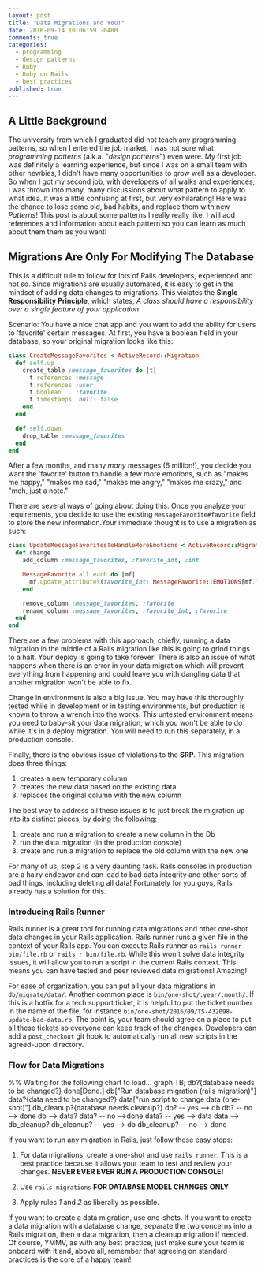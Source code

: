 ```yaml
---
layout: post
title: "Data Migrations and You!"
date: 2016-09-14 10:06:59 -0400
comments: true
categories:
  - programming
  - design patterns
  - Ruby
  - Ruby on Rails
  - best practices
published: true
---
```


## A Little Background

The university from which I graduated did not teach any programming patterns, so when I entered the job market, I was not 
sure what _programming patterns_ (a.k.a. "*design patterns*") even were. My first job was definitely a learning experience, 
but since I was on a small team with other newbies, I didn't have many opportunities to grow well as a developer. So when 
I got my second job, with developers of all walks and experiences, I was thrown into many, many discussions about what 
pattern to apply to what idea. It was a little confusing at first, but very exhilarating! Here was the chance to lose 
some old, bad habits, and replace them with new _Patterns_! This post is about some patterns I really really like. 
I will add references and information about each pattern so you can learn as much about them them as you want!

## Migrations Are Only For Modifying The Database

This is a difficult rule to follow for lots of Rails developers, experienced and not so. Since migrations are usually 
automated, it is easy to get in the mindset of adding data changes to migrations. This violates the 
**Single Responsibility Principle**, which states, _A class should have a responsibility over a single feature of your application_.

<blog-note><div class="note">

Scenario: You have a nice chat app and you want to add the ability for users to 'favorite' certain messages. 
At first, you have a boolean field in your database, so your original migration looks like this:

```ruby
class CreateMessageFavorites < ActiveRecord::Migration
  def self.up
    create_table :message_favorites do |t|
      t.references :message
      t.references :user
      t.boolean    :favorite
      t.timestamps  null: false
    end
  end

  def self.down
    drop_table :message_favorites
  end
end
```

After a few months, and many _many_ messages (6 million!), you decide you want the 'favorite' button to handle 
a few more emotions, such as "makes me happy," "makes me sad," "makes me angry," "makes me crazy," and "meh, 
just a note."

</div></blog-note>

There are several ways of going about doing this. Once you analyze your requirements, you decide to use the 
existing `MessageFavorite#favorite` field to store the new information.Your immediate thought is to use a 
migration as such:

```ruby
class UpdateMessageFavoritesToHandleMoreEmotions < ActiveRecord::Migration
  def change
    add_column :message_favorites, :favorite_int, :int

    MessageFavorite.all.each do |mf|
      mf.update_attributes(favorite_int: MessageFavorite::EMOTIONS[mf.favorite ? 1 : 0])
    end

    remove_column :message_favorites, :favorite
    rename_column :message_favorites, :favorite_int, :favorite
  end
end
```

There are a few problems with this approach, chiefly, running a data migration in the middle of a Rails 
migration like this is going to grind things to a halt. Your deploy is going to take forever! There is also an 
issue of what happens when there is an error in your data migration which will prevent everything from happening 
and could leave you with dangling data that another migration won't be able to fix.

Change in environment is also a big issue. You may have this thoroughly tested while in development or in testing 
environments, but production is known to throw a wrench into the works. This untested environment means you need 
to baby-sit your data migration, which you won't be able to do while it's in a deploy migration. You will need 
to run this separately, in a production console.

Finally, there is the obvious issue of violations to the **SRP**. This migration does three things:

1. creates a new temporary column
2. creates the new data based on the existing data
3. replaces the original column with the new column

The best way to address all these issues is to just break the migration up into its distinct pieces, by doing the following:

1. create and run a migration to create a new column in the Db
2. run the data migration (in the production console)
3. create and run a migration to replace the old column with the new one

For many of us, step 2 is a very daunting task. Rails consoles in production are a hairy endeavor and can lead to bad 
data integrity and other sorts of bad things, including deleting all data! Fortunately for you guys, Rails already 
has a solution for this.

### Introducing Rails Runner

Rails runner is a great tool for running data migrations and other one-shot data changes in your Rails application. Rails 
runner runs a given file in the context of your Rails app. You can execute Rails runner as `rails runner bin/file.rb` or 
`rails r bin/file.rb`. While this won't solve data integrity issues, it will allow you to run a script in the current 
Rails context. This means you can have tested and peer reviewed data migrations! Amazing!

For ease of organization, you can put all your data migrations in `db/migrate/data/`. Another common place is 
`bin/one-shot/:year/:month/`. If this is a hotfix for a tech support ticket, it is helpful to put the ticket number 
in the name of the file, for instance `bin/one-shot/2016/09/TS-432098-update-bad-data.rb`. The point is, your team 
should agree on a place to put all these tickets so everyone can keep track of the changes. Developers can add a 
`post_checkout` git hook to automatically run all new scripts in the agreed-upon directory.

### Flow for Data Migrations

<div class="chart">
%% Waiting for the following chart to load...
graph TB;
  db?{database needs to be changed?}
  done[Done.]
  db["Run database migration (rails migration)"]
  data?{data need to be changed?}
  data["run script to change data (one-shot)"]
  db_cleanup?{database needs cleanup?}
  db? -- yes --> db
  db? -- no  --> done
  db  --> data?
  data? -- no -->done
  data? -- yes --> data
  data --> db_cleanup?
  db_cleanup? -- yes --> db
  db_cleanup? -- no --> done
</div>


If you want to run any migration in Rails, just follow these easy steps:

  1. For data migrations, create a one-shot and use `rails runner`. This is a best practice because it allows your 
  team to test and review your changes. **NEVER EVER EVER RUN A PRODUCTION CONSOLE!**

  2. Use `rails migrations` **FOR DATABASE MODEL CHANGES ONLY**
  3. Apply rules _1_ and _2_ as liberally as possible.

If you want to create a data migration, use one-shots. If you want to create a data migration with a database 
change, separate the two concerns into a Rails migration, then a data migration, then a cleanup migration if 
needed. Of course, YMMV, as with any best practice, just make sure your team is onboard with it and, above all, 
remember that agreeing on standard practices is the core of a happy team!

<!--
## Presenting Presenters
[About Presenters, decorator pattern]

## Interacting With Objects
[about interactors, service object patters]

## Keeping Controllers Under Control
[about controllers as parameter fetchers for other objects that actuall do the work]

## ActiveRecord Is For Recording
[AR models should be only datastore - allows for switching DBs out - SQL should all be here - when switching Dbs, you only need to edit the models]

## Views: A New View
[use jbuilder/jb, separate views for each format, instead of `render :json...`]

## Proper Tooling
[Use tools! Use gems! Research which ones work for you and your team. Do not reinvent the wheel!]
-->
